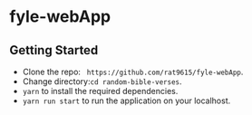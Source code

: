 # fyle-webApp
## Getting Started
- Clone the repo: ``` https://github.com/rat9615/fyle-webApp```.
- Change directory:```cd random-bible-verses```.
- ``` yarn ``` to install the required dependencies.
- ``` yarn run start ``` to run the application on your localhost.
